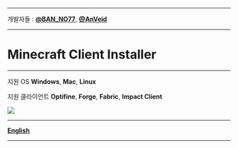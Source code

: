 
___


개발자들 : [**@BAN_NO77**](https://github.com/BAN-NO77), [**@AnVeid**](https://github.com/AnVeid)

---

# **Minecraft Client Installer**

---

지원 OS **Windows**, **Mac**, **Linux**

지원 클라이언트 **Optifine**, **Forge**, **Fabric**, **Impact Client**

![](https://github.com/BAN-NO77/Optifine-Installer/raw/main/macOS.gif)

---

[**English**](https://github.com/BAN-NO77/Minecraft-Client-Installer/wiki/English)

___
